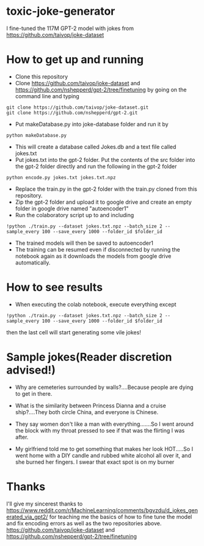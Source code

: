 # toxic-joke-generator
I fine-tuned the 117M GPT-2 model with jokes from https://github.com/taivop/joke-dataset
# How to get up and running
- Clone this repository
- Clone https://github.com/taivop/joke-dataset and  https://github.com/nshepperd/gpt-2/tree/finetuning by going on the command line and typing
~~~
git clone https://github.com/taivop/joke-dataset.git
git clone https://github.com/nshepperd/gpt-2.git
~~~
- Put makeDatabase.py into joke-database folder and run it by
~~~
python makeDatabase.py
~~~
- This will create a database called Jokes.db and a text file called jokes.txt
- Put jokes.txt into the gpt-2 folder. Put the contents of the src folder into the gpt-2 folder directly and run the following in the gpt-2 folder
~~~
python encode.py jokes.txt jokes.txt.npz
~~~
- Replace the train.py in the gpt-2 folder with the train.py cloned from this repository.
- Zip the gpt-2 folder and upload it to google drive and create an empty folder in google drive named "autoencoder1"
- Run the colaboratory script up to and including 
~~~
!python ./train.py --dataset jokes.txt.npz --batch_size 2 --sample_every 100 --save_every 1000 --folder_id $folder_id
~~~
- The trained models will then be saved to autoencoder1
- The training can be resumed even if disconnected by running the notebook again as it downloads the models from google drive automatically.
# How to see results
- When executing the colab notebook, execute everything except
~~~
!python ./train.py --dataset jokes.txt.npz --batch_size 2 --sample_every 100 --save_every 1000 --folder_id $folder_id
~~~
then the last cell will start generating some vile jokes!
# Sample jokes(Reader discretion advised!)
- Why are cemeteries surrounded by walls?....Because people are dying to get in there.

- What is the similarity between Princess Dianna and a cruise ship?....They both circle China, and everyone is Chinese.

- They say women don't like a man with everything.......So I went around the block with my throat pressed to see if that was the flirting I was after.

- My girlfriend told me to get something that makes her look HOT.....So I went home with a DIY candle and rubbed white alcohol all over it, and she burned her fingers.  I swear that exact spot is on my burner
# Thanks
I'll give my sincerest thanks to 
https://www.reddit.com/r/MachineLearning/comments/bgvzdu/d_jokes_generated_via_gpt2/ for teaching me the basics of how to fine tune the model and fix encoding errors as well as the two repositories above.
https://github.com/taivop/joke-dataset
and 
https://github.com/nshepperd/gpt-2/tree/finetuning
